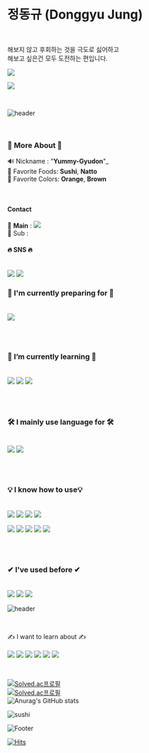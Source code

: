 <!--
![header](https://capsule-render.vercel.app/api?type=waving&width=100%&height=200&text=🍜%20Yummy%20Gyudon%20🍜&fontAlign=50&color=fcfa77&animation=twinkling)
-->

<!--
<div align="center">
-->
  
  
  
# 정동규 (Donggyu Jung)  

<br/>

해보지 않고 후회하는 것을 극도로 싫어하고<br/>
해보고 싶은건 모두 도전하는 편입니다. 

<a href="https://yummygyudon.notion.site/b63a3ad7aafb47fda433a652c31ef2ad"><img src="https://img.shields.io/static/v1?label=Notion&logo=Notion&message=Portfolio&color=orange&logoColor=white"></a>

<a href="https://velog.io/@yummygyudon"><img  src="https://img.shields.io/badge/Velog-20C997?style=flat-square&logo=velog&logoColor=white"/></a>

<br/>

![header](https://capsule-render.vercel.app/api?type=rect&color=gradient&height=1) 

<br/>

### 👀 More About 👀



 🔊  Nickname : "<b>Yummy-Gyudon</b>"_ </span><br>
 🍣 Favorite Foods: **Sushi**, **Natto** <br>
 🎨 Favorite Colors: **Orange**, **Brown**



<br>

#### Contact
📮 **Main** : <a href="mailto:bang2brew@gamil.com"><img  src="https://img.shields.io/badge/Gmail-EA4335?style=flat-square&logo=gmail&logoColor=white"/></a> <br/>
📮 Sub : 

#### 🔥 SNS 🔥 <br><br>
   <a href="https://www.facebook.com/people/%EC%A0%95%EB%8F%99%EA%B7%9C/100080475022402/"><img  src="https://img.shields.io/badge/Facebook-1877F2?style=flat-square&logo=facebook&logoColor=white"/></a> <a href="https://www.instagram.com/dongyurami_99/"><img  src="https://img.shields.io/badge/Instagram-E4405F?style=flat-square&logo=instagram&logoColor=white"/></a><br>
  




### 🙏 I'm currently preparing for 🙏 <br><br>
<img src="https://img.shields.io/static/v1?label=Developer&message=Back-End&color=blueviolet">

<br><br>

### 🌱 I’m currently **learning** 🌱 <br><br>
<img src="https://img.shields.io/badge/Java-007396?style=flat-square&logo=java&logoColor=white">  <img src="https://img.shields.io/badge/Spring-6DB33F?style=flat-square&logo=spring&logoColor=white"> <img src="https://img.shields.io/badge/SpringBoot-6DB33F?style=flat-square&logo=springboot&logoColor=white"> 

<br><br>

### 🛠 I **mainly use** language for 🛠 <br><br>
<img src="https://img.shields.io/badge/Java-007396?style=flat-square&logo=java&logoColor=white"> <img src="https://img.shields.io/badge/Python-3776AB?style=flat-square&logo=python&logoColor=white"> <br><br>

<!-- IDEA 는 삭제
**IDE**<br>
<img src="https://img.shields.io/badge/Eclipse IDE-3776AB?style=flat-square&logo=eclipseide&logoColor=white"> <img src="https://img.shields.io/badge/IntelliJ IDEA-000000?style=flat-square&logo=intellijidea&logoColor=white"> <img src="https://img.shields.io/badge/PyCharm-000000?style=flat-square&logo=pycharm&logoColor=white">

<br>-->
<br>

### 💡 I **know how to use**💡 <br><br>
<!-- HTML/CSS 삭제 <img src="https://img.shields.io/badge/HTML5-E34F26?style=flat-square&logo=html5&logoColor=white"> 
  <img src="https://img.shields.io/badge/CSS-1572B6?style=flat-square&logo=css3&logoColor=white">--> <img src="https://img.shields.io/badge/Javascript-F7DF1E?style=flat-square&logo=javascript&logoColor=black"> <img src="https://img.shields.io/badge/Apache Tomcat-F8DC75?style=flat-square&logo=apachetomcat&logoColor=white"> <img src="https://img.shields.io/badge/Django-092E20?style=flat-square&logo=django&logoColor=white"> <img src="https://img.shields.io/badge/jQuery-0769AD?style=flat-square&logo=jquery&logoColor=white">
 <img src="https://img.shields.io/badge/Slack-4A154B?style=flat-square&logo=slack&logoColor=white"> <img src="https://img.shields.io/badge/Jira-0052CC?style=flat-square&logo=jira&logoColor=white"> <img src="https://img.shields.io/badge/Confluence-172B4D?style=flat-square&logo=confluence&logoColor=white"> <img src="https://img.shields.io/badge/Github-181717?style=flat-square&logo=github&logoColor=white"> <img src="https://img.shields.io/badge/Git-F05032?style=flat-square&logo=git&logoColor=white"> 

<br><br>

### ✔ I've used before ✔ <br><br>
<img src="https://img.shields.io/badge/oracle-F80000?style=flat-square&logo=Oracle&logoColor=white"> 
  <img src="https://img.shields.io/badge/Mysql-4479A1?style=flat-square&logo=mysql&logoColor=white"> <img src="https://img.shields.io/badge/Figma-F24E1E?style=flat-square&logo=figma&logoColor=white"> 

<br>

![header](https://capsule-render.vercel.app/api?type=rect&color=gradient&height=1) 

<br>

 ✍ I want to learn about ✍ <br><br>
 <img src="https://img.shields.io/badge/Node.js-339933?style=flat-square&logo=Node.js&logoColor=white">  <img src="https://img.shields.io/badge/Express-000000?style=flat-square&logo=express&logoColor=white"> <img src="https://img.shields.io/badge/React-61DAFB?style=flat-square&logo=react&logoColor=black"> <img src="https://img.shields.io/badge/Jenkins-D24939?style=flat-square&logo=jenkins&logoColor=white"> <img src="https://img.shields.io/badge/Docker-2496ED?style=flat-square&logo=docker&logoColor=white"> <img src="https://img.shields.io/badge/Kubernetes-326CE5?style=flat-square&logo=kubernetes&logoColor=white"> 

<br>



 
  
<!--🎵  ~~낫또, 스시, 김치, 야미 규동 렛츠 고~~
<p align="center">
<span style="text-align:center"><img src="https://media.giphy.com/media/J7jsbfcJ2O5eo/giphy.gif"</span> -->


  
[![Solved.ac프로필](http://mazassumnida.wtf/api/mini/generate_badge?boj=duck9912)](https://solved.ac/duck9912)<br>
[![Solved.ac프로필](http://mazassumnida.wtf/api/v2/generate_badge?boj=duck9912)](https://solved.ac/duck9912)<br>
![Anurag's GitHub stats](https://github-readme-stats.vercel.app/api?username=yummygyudon&hide=stars&count_private=true&show_icons=true&title_color=FFD000&text_color=AB5232&icon_color=FFD000&border_color=8B4513)
 

<!-- [![Top Langs](https://github-readme-stats.vercel.app/api/top-langs/?username=yummygyudon&langs_count=5)](https://github.com/anuraghazra/github-readme-stats) -->


  
![sushi](https://user-images.githubusercontent.com/86935274/173965531-0ecc4255-bafd-494c-aa9b-b88c3da26085.gif)
  

  
![Footer](https://capsule-render.vercel.app/api?type=waving&color=fcfa77&height=200&section=footer)

[![Hits](https://hits.seeyoufarm.com/api/count/incr/badge.svg?url=https%3A%2F%2Fgithub.com%2Fyummygyudon%2Fhit-counter&count_bg=%2379C83D&title_bg=%23555555&icon=&icon_color=%23E7E7E7&title=hits&edge_flat=false)](https://hits.seeyoufarm.com)                 
